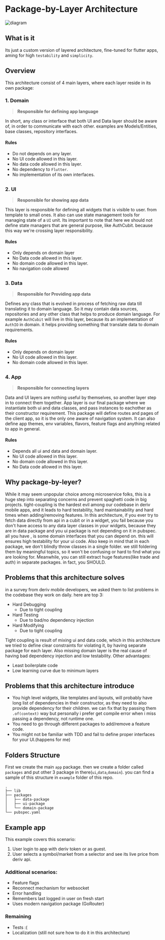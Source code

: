 # Package-by-Layer Architecture

![diagram](https://github.com/mohammadt-deriv/architecture_proposal/assets/75987594/946f57f3-01d1-4466-9a6e-6026568b7eff)


## What is it
Its just a custom version of layered architecture, fine-tuned for flutter apps, aming for high `testability` and `simplicity`.

## Overview
This architecture consist of 4 main layers, where each layer reside in its own package:
### 1. Domain
>**Responsible for defining app language**

In short, any class or interface that both UI and Data layer should be aware of, in order to communicate with each other.
examples are Models/Entities, base classes, repository interfaces.
#### Rules
- Do not depends on any layer.
- No UI code allowed in this layer.
- No data code allowed in this layer.
- No dependency to `Flutter`.
- No implementation of its own interfaces.

##
### 2. UI
>**Responsible for showing app data**

This layer is responsible for defining all widgets that is visible to user. from template to small ones.
It also can use state management tools for managing state of a `UI` unit. Its important to note that here we should not define state managers that are general purpose, like AuthCubit. because this way we're crossing layer responsibility.
#### Rules
- Only depends on domain layer
- No Data code allowed in this layer.
- No domain code allowed in this layer.
- No navigation code allowed

##
### 3. Data
>**Responsible for Providing app data**

Defines any class that is evolved in process of fetching raw data till translating it to domain language.
So it may contain data sources, repositories and any other class that helps to produce domain language.
For example `AuthCubit` will live in this layer, because its an implementation of `AuthIO` in domain. it helps providing something that translate data to domain requirements.

#### Rules
- Only depends on domain layer
- No UI code allowed in this layer.
- No domain code allowed in this layer.

##
### 4. App
>**Responsible for connecting layers**

Data and UI layers are nothing useful by themselves, so another layer step in to connect them together.
App layer is our final package where we instantiate both ui and data classes, and pass instances to eachother as their constructor requirement. This package will define routes and pages of the client app, so it is the only one aware of navigation system.
It can also define app themes, env variables, flavors, feature flags and anything related to app in general.
#### Rules
- Depends all ui and data and domain layer.
- No UI code allowed in this layer.
- No domain code allowed in this layer.
- No Data code allowed in this layer.


## Why package-by-leyer?
While it may seem unpopular choice among microservice folks, this is a huge step into separating concerns and prevent spaghetti code in big projects. tight-coupling is the hardest evil among our codebase in deriv mobile apps, and it leads to hard testability, hard maintainability and hard times when adding/removing features.
In this architecture, if you ever try to fetch data directly from api in a cubit or in a widget, you fail because you don't have access to any data layer classes in your widgets, because they are in data package and you ui package is not depending on it in pubspec. all you have 
, is some domain interfaces that you can depend on. this will ensures high testability for your ui code.
Also keep in mind that in each package, we don't blindly throw classes in a single folder. we still foldering them by meaningful topics, so it won't be confusing or hard to find what you are looking for.
Meanwhile, you can still extract huge features(like trade and auth) in separate packages. in fact, you SHOULD.


## Problems that this architecture solves
in a survey from deriv mobile developers, we asked them to list problems in the codebase they work on daily. here are top 3:
- Hard Debugging
  - Due to tight coupling
- Hard Testing
  - Due to bad/no dependency injection
- Hard Modifying
  - Due to tight coupling

Tight coupling is result of mixing ui and data code, which in this architecture we tried to define clear constraints for violating it, by having separate package for each layer.
Also missing domain layer is the real cause of having bad dependency injection and low testability.
Other advantages:
- Least boilerplate code
- Low learning curve due to minimum layers

## Problems that this architecture introduce
- You high level widgets, like templates and layouts, will probably have long list of dependencies in their constructor, as they need to also provide dependency for their children. we can fix that by passing them `.of(context)` way but personally i prefer get compile error when i miss passing a dependency, not runtime one.
- You need to go through different packages to add/remove a feature code.
- You might not be familiar with TDD and fail to define proper interfaces for your UI.(happens for me)

## Folders Structure
First we create the main `app` package. then we create a folder called `packages` and put other 3 package in there(`ui`,`data`,`domain`).
you can find a sample of this structure in `example` folder of this repo.


    .
    ├── lib
    ├── packages
    │   ├── data-package   
    │   ├── ui-package
    │   └── domain-package
    └── pubspec.yaml

## Example app
This example covers this scenario:
1. User login to app with deriv token or as guest.
2. User selects a symbol/market from a selector and see its live price from deriv api.

### Additional scenarios:
- Feature flags
- Reconnect mechanism for websocket
- Error handling
- Remembers last logged in user on fresh start
- Uses modern navigation package (GoRouter)

### Remaining
- Tests :(
- Localization (still not sure how to do it in this architecture)
